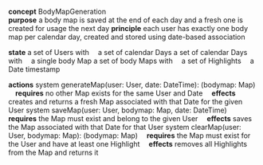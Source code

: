 **concept** BodyMapGeneration <br />
**purpose** a body map is saved at the end of each day and a fresh one is created for usage the next day
**principle** each user has exactly one body map per calendar day, created and stored using date-based association

**state**
a set of Users with
 a set of calendar Days
a set of calendar Days with
 a single body Map
a set of body Maps with
 a set of Highlights
 a Date timestamp

**actions**
system generateMap(user: User, date: DateTime): (bodymap: Map)
 **requires** no other Map exists for the same User and Date
 **effects** creates and returns a fresh Map associated with that Date for the given User
system saveMap(user: User, bodymap: Map, date: DateTime)
 **requires** the Map must exist and belong to the given User
 **effects** saves the Map associated with that Date for that User
system clearMap(user: User, bodymap: Map): (bodymap: Map)
 **requires** the Map must exist for the User and have at least one Highlight
 **effects** removes all Highlights from the Map and returns it
